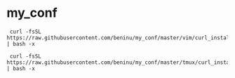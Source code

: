 # my_conf

```shell
 curl -fsSL https://raw.githubusercontent.com/beninu/my_conf/master/vim/curl_install.sh | bash -x
```

```shell
 curl -fsSL https://raw.githubusercontent.com/beninu/my_conf/master/tmux/curl_install.sh | bash -x
```
